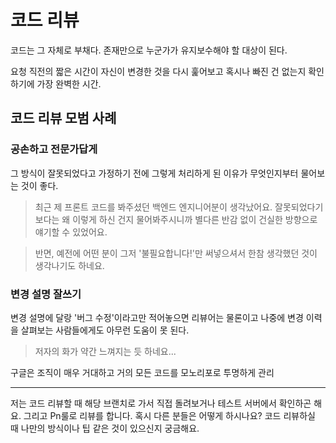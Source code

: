 # 코드 리뷰

코드는 그 자체로 부채다. 존재만으로 누군가가 유지보수해야 할 대상이 된다.

요청 직전의 짧은 시간이 자신이 변경한 것을 다시 훑어보고 혹시나 빠진 건 없는지 확인하기에 가장 완벽한 시간.

## 코드 리뷰 모범 사례

### 공손하고 전문가답게

그 방식이 잘못되었다고 가정하기 전에 그렇게 처리하게 된 이유가 무엇인지부터 물어보는 것이 좋다.

> 최근 제 프론트 코드를 봐주셨던 백엔드 엔지니어분이 생각났어요. 잘못되었다기보다는 왜 이렇게 하신 건지 물어봐주시니까 별다른 반감 없이 건실한 방향으로 얘기할 수 있었어요.

> 반면, 예전에 어떤 분이 그저 '불필요합니다!'만 써넣으셔서 한참 생각했던 것이 생각나기도 하네요.

### 변경 설명 잘쓰기

변경 설명에 달랑 '버그 수정'이라고만 적어놓으면 리뷰어는 물론이고 나중에 변경 이력을 살펴보는 사람들에게도 아무런 도움이 못 된다.

> 저자의 화가 약간 느껴지는 듯 하네요...

구글은 조직이 매우 거대하고 거의 모든 코드를 모노리포로 투명하게 관리

---

저는 코드 리뷰할 때 해당 브랜치로 가서 직접 돌려보거나 테스트 서버에서 확인하곤 해요. 그리고 Pn룰로 리뷰를 합니다. 혹시 다른 분들은 어떻게 하시나요? 코드 리뷰하실 때 나만의 방식이나 팁 같은 것이 있으신지 궁금해요.
